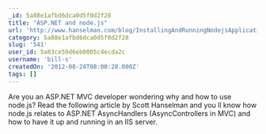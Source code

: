 ```yaml
---
_id: 5a88e1afbd6dca0d5f0d2f28
title: "ASP.NET and node.js"
url: 'http://www.hanselman.com/blog/InstallingAndRunningNodejsApplicationsWithinIISOnWindowsAreYouMad.aspx'
category: 5a88e1afbd6dca0d5f0d2f28
slug: '541'
user_id: 5a83ce59d6eb0005c4ecda2c
username: 'bill-s'
createdOn: '2012-08-24T08:00:28.000Z'
tags: []
---
```


Are you an ASP.NET MVC developer wondering why and how to use node.js? Read the following article by Scott Hanselman and you ll know how node.js relates to ASP.NET AsyncHandlers (AsyncControllers in MVC) and how to have it up and running in an IIS server.
